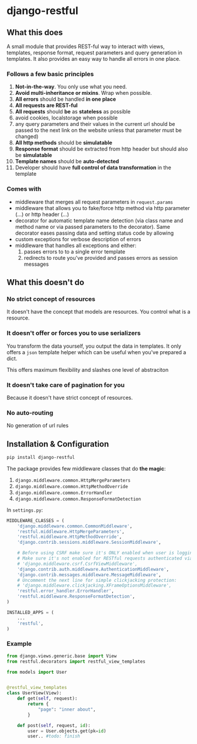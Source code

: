 # django-restful

## What this does
 
A small module that provides REST-ful way to interact with views, templates, response format,
request parameters and query generation in templates. It also provides an easy way to handle all errors
in one place.

### Follows a few basic principles
 1. **Not-in-the-way**. You only use what you need.
 1. **Avoid multi-inheritance or mixins**. Wrap when possible.
 1. **All errors** should be handled **in one place**
 1. **All requests are REST-ful**
 1. **All requests** should **be** as **stateless** as possible
   1. avoid cookies, localstorage when possible
   1. any query parameters and their values in the current url should be passed to the
   next link on the website unless that parameter must be changed)
 1. **All http methods** should be **simulatable**
 1. **Response format** should be extracted from http header but should also be **simulatable**
 1. **Template names** should be **auto-detected**
 1. Developer should have **full control of data transformation** in the template

### Comes with

 - middleware that merges all request parameters in `request.params`
 - middleware that allows you to fake/force http method via http parameter (...) or http header (...)
 - decorator for automatic template name detection (via class name and method name or via passed parameters to the decorator).
 Same decorator eases passing data and setting status code by allowing
 - custom exceptions for verbose description of errors
 - middleware that handles all exceptions and either:
   1. passes errors to to a single error template
   1. redirects to route you've provided and passes errors as session messages

## What this doesn't do
### No strict concept of resources
It doesn't have the concept that models are resources. You control what is a resource.

### It doesn't offer or forces you to use serializers
You transform the data yourself, you output the data in templates.
It only offers a `json` template helper which can be useful when you've prepared a dict.

This offers maximum flexibility and slashes one level of abstraciton

### It doesn't take care of pagination for you
Because it doesn't have strict concept of resources.

### No auto-routing
No generation of url rules

## Installation & Configuration

```bash
pip install django-restful
```

The package provides few middleware classes that do **the magic**:

 1. `django.middleware.common.HttpMergeParameters`
 1. `django.middleware.common.HttpMethodOverride`
 1. `django.middleware.common.ErrorHandler`
 1. `django.middleware.common.ResponseFormatDetection`

In `settings.py`:

```py
MIDDLEWARE_CLASSES = (
    'django.middleware.common.CommonMiddleware',
    'restful.middleware.HttpMergeParameters',
    'restful.middleware.HttpMethodOverride',
    'django.contrib.sessions.middleware.SessionMiddleware',

    # Before using CSRF make sure it's ONLY enabled when user is logging in or already logged in via cookies
    # Make sure it's not enabled for RESTful requests authenticated via Basic, Digest or OAuth
    # 'django.middleware.csrf.CsrfViewMiddleware',
    'django.contrib.auth.middleware.AuthenticationMiddleware',
    'django.contrib.messages.middleware.MessageMiddleware',
    # Uncomment the next line for simple clickjacking protection:
    # 'django.middleware.clickjacking.XFrameOptionsMiddleware',
    'restful.error_handler.ErrorHandler',
    'restful.middleware.ResponseFormatDetection',
)

INSTALLED_APPS = (
    ...
    'restful',
)

```


### Example

```py
from django.views.generic.base import View
from restful.decorators import restful_view_templates

from models import User


@restful_view_templates
class UserView(View):
    def get(self, request):
        return {
            "page": "inner about",
        }

    def post(self, request, id):
        user = User.objects.get(pk=id)
        user.. #todo: finish

```